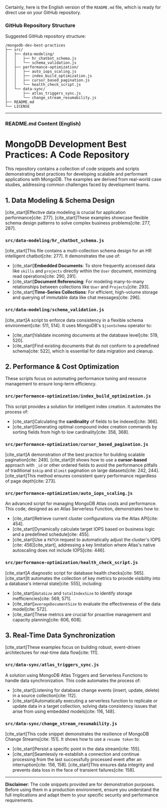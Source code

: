 Certainly, here is the English version of the `README.md` file, which is ready for direct use on your GitHub repository.

### **GitHub Repository Structure**

Suggested GitHub repository structure:

```
/mongodb-dev-best-practices
├── src/
│   ├── data-modeling/
│   │   ├── hr_chatbot_schema.js
│   │   └── schema_validation.js
│   ├── performance-optimization/
│   │   ├── auto_iops_scaling.js
│   │   ├── index_build_optimization.js
│   │   ├── cursor_based_pagination.js
│   │   └── health_check_script.js
│   └── data-sync/
│       ├── atlas_triggers_sync.js
│       └── change_stream_resumability.js
├── README.md
└── LICENSE
```

-----

### **README.md Content (English)**

# MongoDB Development Best Practices: A Code Repository

This repository contains a collection of code snippets and scripts demonstrating best practices for developing scalable and performant applications with MongoDB. The examples are derived from real-world case studies, addressing common challenges faced by development teams.

## 1\. Data Modeling & Schema Design

[cite\_start]Effective data modeling is crucial for application performance[cite: 277]. [cite\_start]These examples showcase flexible schema design patterns to solve complex business problems[cite: 277, 287].

### `src/data-modeling/hr_chatbot_schema.js`

[cite\_start]This file contains a multi-collection schema design for an HR intelligent chatbot[cite: 277]. It demonstrates the use of:

  * [cite\_start]**Embedded Documents**: To store frequently accessed data like `skills` and `projects` directly within the `User` document, minimizing read operations[cite: 290, 291].
  * [cite\_start]**Document Referencing**: For modeling many-to-many relationships between collections like `User` and `Projects`[cite: 293].
  * [cite\_start]**Time-Series Collections**: For efficient, high-volume storage and querying of immutable data like chat messages[cite: 296].

### `src/data-modeling/schema_validation.js`

[cite\_start]A script to enforce data consistency in a flexible schema environment[cite: 511, 514]. It uses MongoDB's `$jsonSchema` operator to:

  * [cite\_start]Validate incoming documents at the database level[cite: 519, 520].
  * [cite\_start]Find existing documents that do not conform to a predefined schema[cite: 522], which is essential for data migration and cleanup.

## 2\. Performance & Cost Optimization

These scripts focus on automating performance tuning and resource management to ensure long-term efficiency.

### `src/performance-optimization/index_build_optimization.js`

This script provides a solution for intelligent index creation. It automates the process of:

  * [cite\_start]Calculating the **cardinality** of fields to be indexed[cite: 366].
  * [cite\_start]Generating optimal compound index creation commands by sorting fields from high to low cardinality[cite: 358, 368].

### `src/performance-optimization/cursor_based_pagination.js`

[cite\_start]A demonstration of the best practice for building scalable pagination[cite: 249]. [cite\_start]It shows how to use a **cursor-based** approach with `_id` or other ordered fields to avoid the performance pitfalls of traditional `$skip` and `$limit` pagination on large datasets[cite: 242, 244]. [cite\_start]This method ensures consistent query performance regardless of page depth[cite: 273].

### `src/performance-optimization/auto_iops_scaling.js`

An advanced script for managing MongoDB Atlas costs and performance. This code, designed as an Atlas Serverless Function, demonstrates how to:

  * [cite\_start]Retrieve current cluster configurations via the Atlas API[cite: 454].
  * [cite\_start]Dynamically calculate target IOPS based on business logic and a predefined schedule[cite: 455].
  * [cite\_start]Use a `PATCH` request to automatically adjust the cluster's IOPS [cite: 456][cite\_start], addressing a key limitation where Atlas's native autoscaling does not include IOPS[cite: 446].

### `src/performance-optimization/health_check_script.js`

[cite\_start]A diagnostic script for database health checks[cite: 565]. [cite\_start]It automates the collection of key metrics to provide visibility into a database's internal state[cite: 555], including:

  * [cite\_start]`dataSize` and `totalIndexSize` to identify storage inefficiencies[cite: 569, 571].
  * [cite\_start]`averageDocumentSize` to evaluate the effectiveness of the data model[cite: 572].
  * [cite\_start]These metrics are crucial for proactive management and capacity planning[cite: 606, 608].

## 3\. Real-Time Data Synchronization

[cite\_start]These examples focus on building robust, event-driven architectures for real-time data flow[cite: 111].

### `src/data-sync/atlas_triggers_sync.js`

A solution using MongoDB Atlas Triggers and Serverless Functions to handle data synchronization. This code automates the process of:

  * [cite\_start]Listening for database change events (insert, update, delete) in a source collection[cite: 112].
  * [cite\_start]Automatically executing a serverless function to replicate or update data in a target collection, solving data consistency issues that arise from using embedded models[cite: 116, 148].

### `src/data-sync/change_stream_resumability.js`

[cite\_start]This code snippet demonstrates the resilience of MongoDB Change Streams[cite: 151]. It shows how to use a `resume token` to:

  * [cite\_start]Persist a specific point in the data stream[cite: 155].
  * [cite\_start]Seamlessly re-establish a connection and continue processing from the last successfully processed event after an interruption[cite: 156, 158]. [cite\_start]This ensures data integrity and prevents data loss in the face of transient failures[cite: 158].

-----

**Disclaimer**: The code snippets provided are for demonstration purposes. Before using them in a production environment, ensure you understand the full implications and adapt them to your specific security and performance requirements.